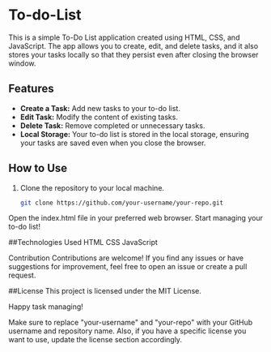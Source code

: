 # To-do-List
This is a simple To-Do List application created using HTML, CSS, and JavaScript. The app allows you to create, edit, and delete tasks, and it also stores your tasks locally so that they persist even after closing the browser window.

## Features

- **Create a Task:** Add new tasks to your to-do list.
- **Edit Task:** Modify the content of existing tasks.
- **Delete Task:** Remove completed or unnecessary tasks.
- **Local Storage:** Your to-do list is stored in the local storage, ensuring your tasks are saved even when you close the browser.

## How to Use

1. Clone the repository to your local machine.
   ```bash
   git clone https://github.com/your-username/your-repo.git

Open the index.html file in your preferred web browser.
Start managing your to-do list!

##Technologies Used
HTML
CSS
JavaScript


Contribution
Contributions are welcome! If you find any issues or have suggestions for improvement, feel free to open an issue or create a pull request.


##License
This project is licensed under the MIT License.

Happy task managing!

Make sure to replace "your-username" and "your-repo" with your GitHub username and repository name. Also, if you have a specific license you want to use, update the license section accordingly.
